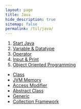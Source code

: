 ```yaml
---
layout: page
title: Java
hide_description: true
sitemap: false
permalink: /til/java/
---
```


1. [Start Java]
2. [Variable & Datatype]
3. [Operator]
4. [Input & Print]
5. [Object Oriented Programming]
  * [Class](/oop/class.md)
  * [JVM Memory](/oop/jvm_memory.md)
  * [Access Modifier](/oop/access_modifier.md)
  * [Abstract Class](/oop/abstract_class.md)
  * [Generic](/oop/generic.md)
  * [Collection Framework](/oop/collection_framework.md)
  
[Start Java]: start_java.md
[Variable & Datatype]: variable_and_datatype.md
[Operator]: operator.md
[Input & Print]: input_and_print.md
[Object Oriented Programming]: /docs/java/oop/
